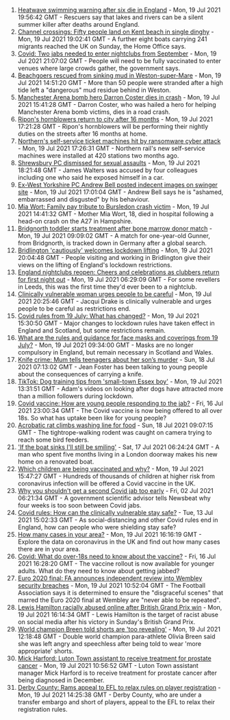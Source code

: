 1. [Heatwave swimming warning after six die in England](https://www.bbc.co.uk/news/uk-england-57884739) - Mon, 19 Jul 2021 19:56:42 GMT - Rescuers say that lakes and rivers can be a silent summer killer after deaths around England.
2. [Channel crossings: Fifty people land on Kent beach in single dinghy](https://www.bbc.co.uk/news/uk-england-kent-57888389) - Mon, 19 Jul 2021 19:02:41 GMT - A further eight boats carrying 241 migrants reached the UK on Sunday, the Home Office says.
3. [Covid: Two jabs needed to enter nightclubs from September](https://www.bbc.co.uk/news/business-57893788) - Mon, 19 Jul 2021 21:07:02 GMT - People will need to be fully vaccinated to enter venues where large crowds gather, the government says.
4. [Beachgoers rescued from sinking mud in Weston-super-Mare](https://www.bbc.co.uk/news/uk-england-somerset-57887044) - Mon, 19 Jul 2021 14:51:20 GMT - More than 50 people were stranded after a high tide left a "dangerous" mud residue behind in Weston.
5. [Manchester Arena bomb hero Darron Coster dies in crash](https://www.bbc.co.uk/news/uk-england-lancashire-57889441) - Mon, 19 Jul 2021 15:41:28 GMT - Darron Coster, who was hailed a hero for helping Manchester Arena bomb victims, dies in a road crash.
6. [Ripon's hornblowers return to city after 16 months](https://www.bbc.co.uk/news/uk-england-york-north-yorkshire-57889231) - Mon, 19 Jul 2021 17:21:28 GMT - Ripon's hornblowers will be performing their nightly duties on the streets after 16 months at home.
7. [Northern's self-service ticket machines hit by ransomware cyber attack](https://www.bbc.co.uk/news/uk-england-57892711) - Mon, 19 Jul 2021 17:26:31 GMT - Northern rail's new self-service machines were installed at 420 stations two months ago.
8. [Shrewsbury PC dismissed for sexual assaults](https://www.bbc.co.uk/news/uk-england-shropshire-57887472) - Mon, 19 Jul 2021 18:21:48 GMT - James Walters was accused by four colleagues including one who said he exposed himself in a car.
9. [Ex-West Yorkshire PC Andrew Bell posted indecent images on swinger site](https://www.bbc.co.uk/news/uk-england-leeds-57892652) - Mon, 19 Jul 2021 17:01:04 GMT - Andrew Bell says he is "ashamed, embarrassed and disgusted" by his behaviour.
10. [Mia Wort: Family pay tribute to Bursledon crash victim](https://www.bbc.co.uk/news/uk-england-hampshire-57892620) - Mon, 19 Jul 2021 14:41:32 GMT - Mother Mia Wort, 18, died in hospital following a head-on crash on the A27 in Hampshire.
11. [Bridgnorth toddler starts treatment after bone marrow donor match](https://www.bbc.co.uk/news/uk-england-shropshire-57873586) - Mon, 19 Jul 2021 09:09:02 GMT - A match for one-year-old Gunner, from Bridgnorth, is tracked down in Germany after a global search.
12. [Bridlington 'cautiously' welcomes lockdown lifting](https://www.bbc.co.uk/news/uk-england-humber-57893185) - Mon, 19 Jul 2021 20:04:48 GMT - People visiting and working in Bridlington give their views on the lifting of England's lockdown restrictions.
13. [England nightclubs reopen: Cheers and celebrations as clubbers return for first night out](https://www.bbc.co.uk/news/uk-57869258) - Mon, 19 Jul 2021 06:29:09 GMT - For some revellers in Leeds, this was the first time they'd ever been to a nightclub.
14. [Clinically vulnerable woman urges people to be careful](https://www.bbc.co.uk/news/uk-england-leeds-57896787) - Mon, 19 Jul 2021 20:25:46 GMT - Jacqui Drake is clinically vulnerable and urges people to be careful as restrictions end.
15. [Covid rules from 19 July: What has changed?](https://www.bbc.co.uk/news/explainers-52530518) - Mon, 19 Jul 2021 15:30:50 GMT - Major changes to lockdown rules have taken effect in England and Scotland, but some restrictions remain.
16. [What are the rules and guidance for face masks and coverings from 19 July?](https://www.bbc.co.uk/news/health-51205344) - Mon, 19 Jul 2021 09:34:00 GMT - Masks are no longer compulsory in England, but remain necessary in Scotland and Wales.
17. [Knife crime: Mum tells teenagers about her son’s murder](https://www.bbc.co.uk/news/uk-england-london-57863749) - Sun, 18 Jul 2021 07:13:02 GMT - Jean Foster has been talking to young people about the consequences of carrying a knife.
18. [TikTok: Dog training tips from 'small-town Essex boy'](https://www.bbc.co.uk/news/uk-england-essex-57841659) - Mon, 19 Jul 2021 13:31:51 GMT - Adam's videos on looking after dogs have attracted more than a million followers during lockdown.
19. [Covid vaccine: How are young people responding to the jab?](https://www.bbc.co.uk/news/uk-england-london-57845115) - Fri, 16 Jul 2021 23:00:34 GMT - The Covid vaccine is now being offered to all over 18s. So what has uptake been like for young people?
20. [Acrobatic rat climbs washing line for food](https://www.bbc.co.uk/news/uk-england-norfolk-57826515) - Sun, 18 Jul 2021 09:07:15 GMT - The tightrope-walking rodent was caught on camera trying to reach some bird feeders.
21. ['If the boat sinks I'll still be smiling'](https://www.bbc.co.uk/news/uk-england-leicestershire-57806055) - Sat, 17 Jul 2021 06:24:24 GMT - A man who spent five months living in a London doorway makes his new home on a renovated boat.
22. [Which children are being vaccinated and why?](https://www.bbc.co.uk/news/health-57888429) - Mon, 19 Jul 2021 15:47:27 GMT - Hundreds of thousands of children at higher risk from coronavirus infection will be offered a Covid vaccine in the UK.
23. [Why you shouldn't get a second Covid jab too early](https://www.bbc.co.uk/news/newsbeat-57682233) - Fri, 02 Jul 2021 06:21:34 GMT - A government scientific advisor tells Newsbeat why four weeks is too soon between Covid jabs.
24. [Covid rules: How can the clinically vulnerable stay safe?](https://www.bbc.co.uk/news/health-51997151) - Tue, 13 Jul 2021 15:02:33 GMT - As social-distancing and other Covid rules end in England, how can people who were shielding stay safe?
25. [How many cases in your area?](https://www.bbc.co.uk/news/uk-51768274) - Mon, 19 Jul 2021 16:16:19 GMT - Explore the data on coronavirus in the UK and find out how many cases there are in your area.
26. [Covid: What do over-18s need to know about the vaccine?](https://www.bbc.co.uk/news/health-57273875) - Fri, 16 Jul 2021 16:28:20 GMT - The vaccine rollout is now available for younger adults. What do they need to know about getting jabbed?
27. [Euro 2020 final: FA announces independent review into Wembley security breaches](https://www.bbc.co.uk/sport/football/57888959) - Mon, 19 Jul 2021 10:52:04 GMT - The Football Association says it is determined to ensure the "disgraceful scenes" that marred the Euro 2020 final at Wembley are "never able to be repeated".
28. [Lewis Hamilton racially abused online after British Grand Prix win](https://www.bbc.co.uk/sport/formula1/57885011) - Mon, 19 Jul 2021 16:14:34 GMT - Lewis Hamilton is the target of racist abuse on social media after his victory in Sunday's British Grand Prix.
29. [World champion Breen told shorts are 'too revealing'](https://www.bbc.co.uk/sport/disability-sport/57887715) - Mon, 19 Jul 2021 12:18:48 GMT - Double world champion para-athlete Olivia Breen said she was left angry and speechless after being told to wear 'more appropriate' shorts.
30. [Mick Harford: Luton Town assistant to receive treatment for prostate cancer](https://www.bbc.co.uk/sport/football/57867900) - Mon, 19 Jul 2021 10:56:52 GMT - Luton Town assistant manager Mick Harford is to receive treatment for prostate cancer after being diagnosed in December.
31. [Derby County: Rams appeal to EFL to relax rules on player registration](https://www.bbc.co.uk/sport/football/57887861) - Mon, 19 Jul 2021 14:25:38 GMT - Derby County, who are under a transfer embargo and short of players, appeal to the EFL to relax their registration rules.
